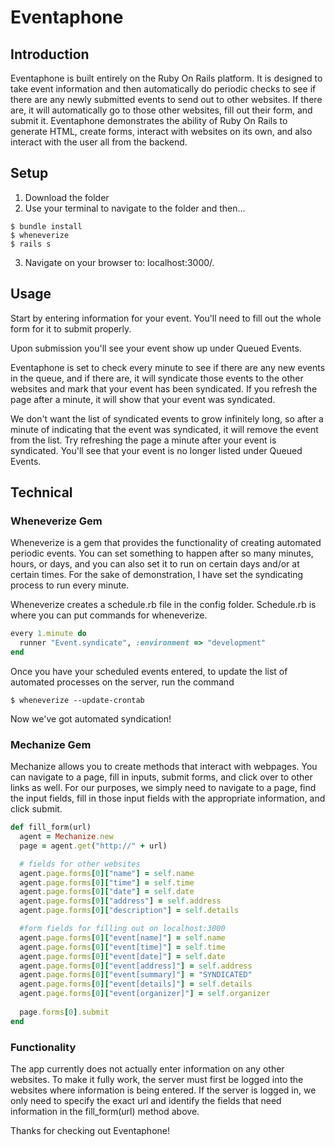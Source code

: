 # Eventaphone

## Introduction
Eventaphone is built entirely on the Ruby On Rails platform. It is designed to take event information and then automatically do periodic checks to see if there are any newly submitted events to send out to other websites. If there are, it will automatically go to those other websites, fill out their form, and submit it. Eventaphone demonstrates the ability of Ruby On Rails to generate HTML, create forms, interact with websites on its own, and also interact with the user all from the backend.

## Setup
1. Download the folder
2. Use your terminal to navigate to the folder and then...
```
$ bundle install
$ wheneverize
$ rails s
```
3. Navigate on your browser to: localhost:3000/.

## Usage
Start by entering information for your event. You'll need to fill out the whole form for it to submit properly. 

Upon submission you'll see your event show up under Queued Events. 

Eventaphone is set to check every minute to see if there are any new events in the queue, and if there are, it will syndicate those events to the other websites and mark that your event has been syndicated. If you refresh the page after a minute, it will show that your event was syndicated.

We don't want the list of syndicated events to grow infinitely long, so after a minute of indicating that the event was syndicated, it will remove the event from the list. Try refreshing the page a minute after your event is syndicated. You'll see that your event is no longer listed under Queued Events.

## Technical
### Wheneverize Gem
Wheneverize is a gem that provides the functionality of creating automated periodic events. You can set something to happen after so many minutes, hours, or days, and you can also set it to run on certain days and/or at certain times. For the sake of demonstration, I have set the syndicating process to run every minute. 

Wheneverize creates a schedule.rb file in the config folder. Schedule.rb is where you can put commands for wheneverize. 
```ruby
every 1.minute do
  runner "Event.syndicate", :environment => "development"
end
```
Once you have your scheduled events entered, to update the list of automated processes on the server, run the command
```
$ wheneverize --update-crontab
```
Now we've got automated syndication!
### Mechanize Gem
Mechanize allows you to create methods that interact with webpages. You can navigate to a page, fill in inputs, submit forms, and click over to other links as well. For our purposes, we simply need to navigate to a page, find the input fields, fill in those input fields with the appropriate information, and click submit.
```ruby
def fill_form(url)
  agent = Mechanize.new
  page = agent.get("http://" + url)

  # fields for other websites
  agent.page.forms[0]["name"] = self.name
  agent.page.forms[0]["time"] = self.time
  agent.page.forms[0]["date"] = self.date
  agent.page.forms[0]["address"] = self.address
  agent.page.forms[0]["description"] = self.details

  #form fields for filling out on localhost:3000
  agent.page.forms[0]["event[name]"] = self.name
  agent.page.forms[0]["event[time]"] = self.time
  agent.page.forms[0]["event[date]"] = self.date
  agent.page.forms[0]["event[address]"] = self.address
  agent.page.forms[0]["event[summary]"] = "SYNDICATED"
  agent.page.forms[0]["event[details]"] = self.details
  agent.page.forms[0]["event[organizer]"] = self.organizer
  
  page.forms[0].submit 
end
```
### Functionality
The app currently does not actually enter information on any other websites. To make it fully work, the server must first be logged into the websites where information is being entered. If the server is logged in, we only need to specify the exact url and identify the fields that need information in the fill_form(url) method above.

Thanks for checking out Eventaphone!

